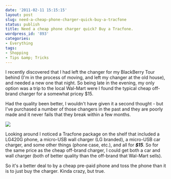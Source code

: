 ```yaml
---
date: '2011-02-11 15:15:15'
layout: post
slug: need-a-cheap-phone-charger-quick-buy-a-tracfone
status: publish
title: Need a cheap phone charger quick? Buy a Tracfone.
wordpress_id: '893'
categories:
- Everything
tags:
- Shopping
- Tips &amp; Tricks
---
```


I recently discovered that I had left the changer for my BlackBerry Tour behind (I'm in the process of moving, and left my changer at the old house), and needed a new one that night. So being late in the evening, my only option was a trip to the local Wal-Mart were I found the typical cheap off-brand charger for a somewhat pricey $15.

Had the quality been better, I wouldn't have given it a second thought - but I've purchased a number of those changers in the past and they are poorly made and it never fails that they break within a few months.

![](http://adamcaudill.com/files/2011/02/lg420g-114x150.jpg)

Looking around I noticed a Tracfone package on the shelf that included a LG420G phone, a micro-USB wall charger (LG branded), a micro-USB car charger, and some other things (phone case, etc.), and all for **_$15_**. So for the same price as the cheap off-brand charger, I could get both a car and wall charger (both of better quality than the off-brand that Wal-Mart sells).

So it's a better deal to by a cheap pre-paid phone and toss the phone than it is to just buy the charger. Kinda crazy, but true.
